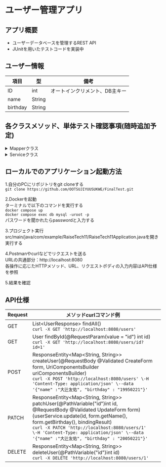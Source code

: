 # ユーザー管理アプリ

## アプリ概要
- ユーザーデータベースを管理するREST API
- JUnitを用いたテストコードを実装中

## ユーザー情報
| 項目       | 型      | 備考               |
|----------|--------|------------------|
| ID       | int    | オートインクリメント、DB主キー |
| name     | String |                  |
| birthday | String |                  |

## 各クラスメソッド、単体テスト確認事項(随時追加予定)
<details><summary>Mapperクラス</summary><div>

| メソッド                                              | 概要                       | 単体テスト確認事項                                                 |
|---------------------------------------------------|--------------------------|-----------------------------------------------------------|
| List<User\> findAll()                             | 全てのユーザーの情報を返す            | - 全てのユーザーの情報を返すこと                                         |
| Optional<User\> findById(int id)                  | 指定したIDのユーザーデータを返す        | - 指定したidのユーザーを取得すること<br/> - 指定したidが存在しないとき空のOptionalを返すこと |
| void insert(User user)                            | 既存のIDより大きい数字のIDでデータを登録する | - データ登録ができ既存のIDより大きい数字のIDが採番されること                         |
| void update(int id, String name, String birthday) | 指定したIDのデータを入力データで更新する    | - 指定したIDのデータを入力データで更新すること                                 |
| void delete(int id)                               | 指定したIDのデータを削除する          | - 指定したIDのデータを削除すること                                       |

</div></details>

<details><summary>Serviceクラス</summary><div>

| メソッド                                              | 概要                            | 単体テスト確認事項                                                 |
|---------------------------------------------------|-------------------------------|-----------------------------------------------------------|
| List<User\> findAll()                             | 全てのユーザーの情報を返す                 | - 全てのユーザーの情報を返すこと                                         |
| User findById(int id)                             | 指定したIDのユーザーデータを返す             | - 指定したIDのユーザーデータを返すこと<br/> - 指定したIDのユーザーが存在しないとき例外を返すこと   |
| User create(String name, String birthday)         | オートインクリメントで取ってきたIDに入力データを登録する | - オートインクリメントで取ってきたIDに入力データが登録できること                        |
| void update(int id, String name, String birthday) | 指定したIDのデータを入力データで更新する         | - 指定したIDのデータを入力データで更新できること<br/> - 更新指定したIDが存在しないとき例外を返すこと |
| void delete(int id)                               | 指定したIDのデータを削除する               | - 指定したIDのデータが削除できること<br/> - 削除指定したIDが存在しないとき例外を返すこと       |

</div></details>

## ローカルでのアプリケーション起動方法
1.自分のPCにリポジトリをgit cloneする  
`git clone https://github.com/OOTSUJIYUUSUKWE/FinalTest.git `

2.Dockerを起動  
ターミナルで以下のコマンドを実行する  
`docker compose up`  
`docker compose exec db mysql -uroot -p`  
パスワードを聞かれたらpasswordと入力する

3.プロジェクト実行
src/main/java/com/example/RaiseTech11/RaiseTech11Application.javaを開き実行する

4.Postmanやcurlなどでリクエストを送る  
URLの共通部分：http://localhost:8080  
各操作に応じたHTTPメソッド、URL、リクエストボディの入力内容はAPI仕様を参照

5.結果を確認

## API仕様
| Request | メソッドcurlコマンド例                                                                                                                                                                                                                                                                                                                              |     |
|---------|--------------------------------------------------------------------------------------------------------------------------------------------------------------------------------------------------------------------------------------------------------------------------------------------------------------------------------------------|-----|
| GET     | List\<UserResponse> findAll() <br> `curl -X GET 'http://localhost:8080/users'`                                                                                                                                                                                                                                                             |     |
| GET     | User findById(@RequestParam(value = "id") int id) <br> `curl -X GET 'http://localhost:8080/users/id?id=1'`                                                                                                                                                                                                                                 |     |
| POST    | ResponseEntity<Map<String, String>> createUser(@RequestBody @Validated CreateForm form, UriComponentsBuilder uriComponentsBuilder) <br> `curl -X POST 'http://localhost:8080/users' \-H 'Content-Type: application/json' \--data '{"name" :"大辻友佑", "birthday" : "19950221"}'`                                                              |     |
| PATCH   | ResponseEntity<Map<String, String>> patchUser(@PathVariable("id")int id, @RequestBody @Validated UpdateForm form) {userService.update(id, form.getName(), form.getBirthday(), bindingResult) <br> `curl -X PATCH 'http://localhost:8080/users/1' \-H 'Content-Type: application/json' \--data '{"name" :"大辻友佑", "birthday" : "20050221"}'` |     |
| DELETE  | ResponseEntity<Map<String, String>> deleteUser(@PathVariable("id")int id) <br> `curl -X DELETE 'http://localhost:8080/users/1' `                                                                                                                                                                                                           |     |
